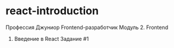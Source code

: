 # react-introduction
Профессия Джуниор Frontend-разработчик
Модуль 2. Frontend
1. Введение в React
Задание #1
